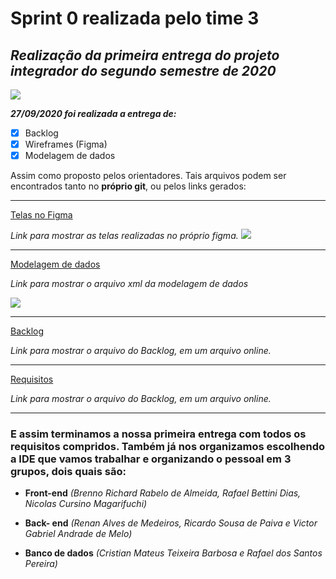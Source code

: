 # Sprint 0 realizada pelo time 3

## **_Realização da primeira entrega do projeto integrador do segundo semestre de 2020_**
![](https://github.com/DevSlim001/PI_2020.2/blob/Sprint0/CardSprint0.png)

**_27/09/2020 foi realizada a entrega de:_**

- [x] Backlog
- [x] Wireframes (Figma)
- [x] Modelagem de dados

Assim como proposto pelos orientadores. Tais arquivos podem ser encontrados tanto no **próprio git**, ou pelos links gerados:

--------------------------------------------------------------------------------------------------------------------
[Telas no Figma](https://www.figma.com/file/HG6pqXWqIvgvZW6KFSeBns/PI-Time-3-IACIT?node-id=0%3A1)

_Link para mostrar as telas realizadas no próprio figma._
![](https://github.com/DevSlim001/PI_2020.2/blob/Sprint0/SplashScream.png)

--------------------------------------------------------------------------------------------------------------------
[Modelagem de dados](https://drive.google.com/file/d/1U0JRBwAYJPOaDqs7rPUax06o20UPvOqa/view?usp=sharing)

_Link para mostrar o arquivo xml da modelagem de dados_

![](https://github.com/DevSlim001/PI_2020.2/blob/Sprint0/Modelagem_de_dados.jpeg)

--------------------------------------------------------------------------------------------------------------------
[Backlog](https://drive.google.com/file/d/1hX1CQOZSLwuCmgdK_H4k2A4_rgNAjnRY/view?usp=sharing)

_Link para mostrar o arquivo do Backlog, em um arquivo online._

--------------------------------------------------------------------------------------------------------------------
[Requisitos](https://drive.google.com/file/d/1ETfBoDQ9RTXCj1d2eY0zb4a-emGAtXW0/view?usp=sharing)

_Link para mostrar o arquivo do Backlog, em um arquivo online._

--------------------------------------------------------------------------------------------------------------------
### E assim terminamos a nossa primeira entrega com **todos os requisitos compridos. Também já nos organizamos escolhendo a IDE que vamos trabalhar e organizando o pessoal em 3 grupos, dois quais são:**

- **Front-end** *(Brenno Richard Rabelo de Almeida, Rafael Bettini Dias, Nicolas Cursino Magarifuchi)*

- **Back- end** *(Renan Alves de Medeiros, Ricardo Sousa de Paiva e Victor Gabriel Andrade de Melo)*

- **Banco de dados** *(Cristian Mateus Teixeira Barbosa e Rafael dos Santos Pereira)*
